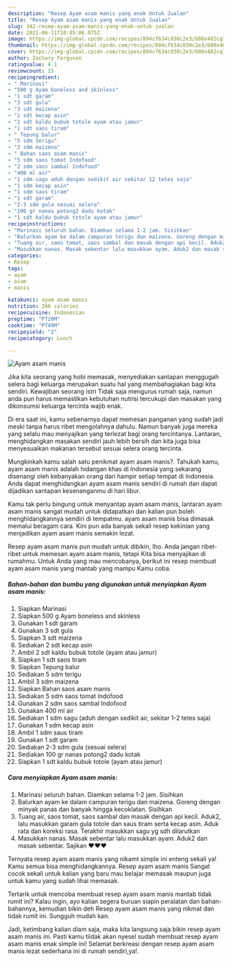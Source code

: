 ```yaml
---
description: "Resep Ayam asam manis yang enak Untuk Jualan"
title: "Resep Ayam asam manis yang enak Untuk Jualan"
slug: 342-resep-ayam-asam-manis-yang-enak-untuk-jualan
date: 2021-06-11T18:45:06.075Z
image: https://img-global.cpcdn.com/recipes/894cf634c830c2e3/680x482cq70/ayam-asam-manis-foto-resep-utama.jpg
thumbnail: https://img-global.cpcdn.com/recipes/894cf634c830c2e3/680x482cq70/ayam-asam-manis-foto-resep-utama.jpg
cover: https://img-global.cpcdn.com/recipes/894cf634c830c2e3/680x482cq70/ayam-asam-manis-foto-resep-utama.jpg
author: Zachary Ferguson
ratingvalue: 4.1
reviewcount: 15
recipeingredient:
- " Marinasi"
- "500 g Ayam boneless and skinless"
- "1 sdt garam"
- "3 sdt gula"
- "3 sdt maizena"
- "2 sdt kecap asin"
- "2 sdt kaldu bubuk totole ayam atau jamur"
- "1 sdt saos tiram"
- " Tepung balur"
- "5 sdm terigu"
- "3 sdm maizena"
- " Bahan saos asam manis"
- "5 sdm saos tomat Indofood"
- "2 sdm saos sambal Indofood"
- "400 ml air"
- "1 sdm sagu aduh dengan sedikit air sekitar 12 tetes saja"
- "1 sdm kecap asin"
- "1 sdm saus tiram"
- "1 sdt garam"
- "2-3 sdm gula sesuai selera"
- "100 gr nanas potong2 dadu kotak"
- "1 sdt kaldu bubuk totole ayam atau jamur"
recipeinstructions:
- "Marinasi seluruh bahan. Diamkan selama 1-2 jam. Sisihkan"
- "Balurkan ayam ke dalam campuran terigu dan maizena. Goreng dengan minyak panas dan banyak hingga kecoklatan. Sisihkan"
- "Tuang air, saos tomat, saos sambal dan masak dengan api kecil. Aduk2, lalu masukkan garam gula totole dan saus tiram serta kecap asin. Aduk rata dan koreksi rasa. Terakhir masukkan sagu yg sdh dilarutkan"
- "Masukkan nanas. Masak sebentar lalu masukkan ayam. Aduk2 dan masak sebentar. Sajikan ❤❤❤"
categories:
- Resep
tags:
- ayam
- asam
- manis

katakunci: ayam asam manis 
nutrition: 266 calories
recipecuisine: Indonesian
preptime: "PT20M"
cooktime: "PT49M"
recipeyield: "2"
recipecategory: Lunch

---
```



![Ayam asam manis](https://img-global.cpcdn.com/recipes/894cf634c830c2e3/680x482cq70/ayam-asam-manis-foto-resep-utama.jpg)

Jika kita seorang yang hobi memasak, menyediakan santapan menggugah selera bagi keluarga merupakan suatu hal yang membahagiakan bagi kita sendiri. Kewajiban seorang istri Tidak saja mengurus rumah saja, namun anda pun harus memastikan kebutuhan nutrisi tercukupi dan masakan yang dikonsumsi keluarga tercinta wajib enak.

Di era  saat ini, kamu sebenarnya dapat memesan panganan yang sudah jadi meski tanpa harus ribet mengolahnya dahulu. Namun banyak juga mereka yang selalu mau menyajikan yang terlezat bagi orang tercintanya. Lantaran, menghidangkan masakan sendiri jauh lebih bersih dan kita juga bisa menyesuaikan makanan tersebut sesuai selera orang tercinta. 



Mungkinkah kamu salah satu penikmat ayam asam manis?. Tahukah kamu, ayam asam manis adalah hidangan khas di Indonesia yang sekarang disenangi oleh kebanyakan orang dari hampir setiap tempat di Indonesia. Anda dapat menghidangkan ayam asam manis sendiri di rumah dan dapat dijadikan santapan kesenanganmu di hari libur.

Kamu tak perlu bingung untuk menyantap ayam asam manis, lantaran ayam asam manis sangat mudah untuk didapatkan dan kalian pun boleh menghidangkannya sendiri di tempatmu. ayam asam manis bisa dimasak memalui beragam cara. Kini pun ada banyak sekali resep kekinian yang menjadikan ayam asam manis semakin lezat.

Resep ayam asam manis pun mudah untuk dibikin, lho. Anda jangan ribet-ribet untuk memesan ayam asam manis, tetapi Kita bisa menyajikan di rumahmu. Untuk Anda yang mau mencobanya, berikut ini resep membuat ayam asam manis yang mantab yang mampu Kamu coba.

<!--inarticleads1-->

##### Bahan-bahan dan bumbu yang digunakan untuk menyiapkan Ayam asam manis:

1. Siapkan  Marinasi
1. Siapkan 500 g Ayam boneless and skinless
1. Gunakan 1 sdt garam
1. Gunakan 3 sdt gula
1. Siapkan 3 sdt maizena
1. Sediakan 2 sdt kecap asin
1. Ambil 2 sdt kaldu bubuk totole (ayam atau jamur)
1. Siapkan 1 sdt saos tiram
1. Siapkan  Tepung balur
1. Sediakan 5 sdm terigu
1. Ambil 3 sdm maizena
1. Siapkan  Bahan saos asam manis
1. Sediakan 5 sdm saos tomat Indofood
1. Gunakan 2 sdm saos sambal Indofood
1. Gunakan 400 ml air
1. Sediakan 1 sdm sagu (aduh dengan sedikit air, sekitar 1-2 tetes saja)
1. Gunakan 1 sdm kecap asin
1. Ambil 1 sdm saus tiram
1. Gunakan 1 sdt garam
1. Sediakan 2-3 sdm gula (sesuai selera)
1. Sediakan 100 gr nanas potong2 dadu kotak
1. Siapkan 1 sdt kaldu bubuk totole (ayam atau jamur)




<!--inarticleads2-->

##### Cara menyiapkan Ayam asam manis:

1. Marinasi seluruh bahan. Diamkan selama 1-2 jam. Sisihkan
1. Balurkan ayam ke dalam campuran terigu dan maizena. Goreng dengan minyak panas dan banyak hingga kecoklatan. Sisihkan
1. Tuang air, saos tomat, saos sambal dan masak dengan api kecil. Aduk2, lalu masukkan garam gula totole dan saus tiram serta kecap asin. Aduk rata dan koreksi rasa. Terakhir masukkan sagu yg sdh dilarutkan
1. Masukkan nanas. Masak sebentar lalu masukkan ayam. Aduk2 dan masak sebentar. Sajikan ❤❤❤




Ternyata resep ayam asam manis yang nikamt simple ini enteng sekali ya! Kamu semua bisa menghidangkannya. Resep ayam asam manis Sangat cocok sekali untuk kalian yang baru mau belajar memasak maupun juga untuk kamu yang sudah lihai memasak.

Tertarik untuk mencoba membuat resep ayam asam manis mantab tidak rumit ini? Kalau ingin, ayo kalian segera buruan siapin peralatan dan bahan-bahannya, kemudian bikin deh Resep ayam asam manis yang nikmat dan tidak rumit ini. Sungguh mudah kan. 

Jadi, ketimbang kalian diam saja, maka kita langsung saja bikin resep ayam asam manis ini. Pasti kamu tiidak akan nyesel sudah membuat resep ayam asam manis enak simple ini! Selamat berkreasi dengan resep ayam asam manis lezat sederhana ini di rumah sendiri,ya!.

